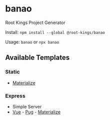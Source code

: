 # banao
Root Kings Project Generator

Install: `npm install --global @root-kings/banao`

Usage: `banao` or `npx banao`

## Available Templates

### Static

* [Materialize](https://materializecss.com)

### Express

* Simple Server
* [Vue](https://vuejs.org) - [Pug](https://pugjs.org) - [Materialize](https://materializecss.com)
